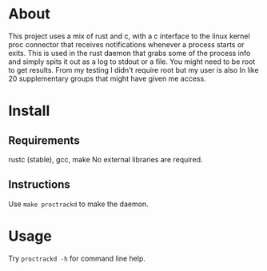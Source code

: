
# About

This project uses a mix of rust and c, with a c interface to the linux kernel proc connector that receives notifications whenever a process starts or exits. This is used in the rust daemon that grabs some of the process info and simply spits it out as a log to stdout or a file.
You might need to be root to get results. From my testing I didn't require root but my user is also In like 20 supplementary groups that might have given me access.

# Install

## Requirements

rustc (stable), gcc, make
No external libraries are required.

## Instructions

Use `make proctrackd` to make the daemon.

# Usage

Try `proctrackd -h` for command line help.
